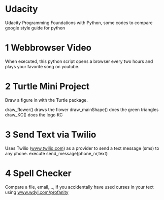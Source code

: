 # Udacity
Udacity Programming Foundations with Python, some codes to compare 
google style guide for python

1 Webbrowser Video
==================
When executed, this python script opens a browser every two hours and plays your favorite song on youtube.


2 Turtle Mini Project
======================
Draw a figure in with the Turtle package.

draw_flower() draws the flower
draw_mainShape() does the green triangles
draw_KC() does the logo KC


3 Send Text via Twilio
=======================
Uses Twilio (www.twilio.com) as a provider to send a text message (sms) to any phone.
execute send_message(phone_nr,text)

4 Spell Checker
===============
Compare a file, email,..., if you accidentally have used curses in your text using www.wdyl.com/profanity
